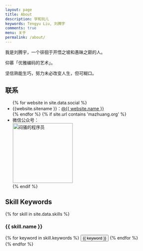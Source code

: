 ```yaml
---
layout: page
title: About
description: 学和玩儿
keywords: Tengyu Liu, 刘腾宇
comments: true
menu: 关于
permalink: /about/
---
```


我是刘腾宇，一个徘徊于开悟之坡和愚昧之巅的人。

仰慕「优雅编码的艺术」。

坚信熟能生巧，努力未必改变人生，但可糊口。

## 联系

<ul>
{% for website in site.data.social %}
<li>{{website.sitename }}：<a href="{{ website.url }}" target="_blank">@{{ website.name }}</a></li>
{% endfor %}
{% if site.url contains 'mazhuang.org' %}
<li>
微信公众号：<br />
<img style="height:192px;width:192px;border:1px solid lightgrey;" src="{{ site.url }}/assets/images/qrcode.jpg" alt="闷骚的程序员" />
</li>
{% endif %}
</ul>


## Skill Keywords

{% for skill in site.data.skills %}
### {{ skill.name }}
<div class="btn-inline">
{% for keyword in skill.keywords %}
<button class="btn btn-outline" type="button">{{ keyword }}</button>
{% endfor %}
</div>
{% endfor %}
